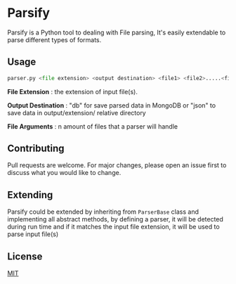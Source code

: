 # Parsify

Parsify is a Python tool to dealing with File parsing, It's easily extendable to parse different types of formats.

## Usage

```python
parser.py <file extension> <output destination> <file1> <file2>.....<file5>
```
**File Extension** : the extension of input file(s).

**Output Destination** : "db" for save parsed data in MongoDB or "json" to save data in output/extension/ relative directory

 **File Arguments** : n amount of files that a parser will handle



## Contributing
Pull requests are welcome. For major changes, please open an issue first to discuss what you would like to change.



## Extending
Parsify could be extended by inheriting from `ParserBase` class and implementing all abstract methods, by defining a parser, it will be detected during run time and if it matches the input file extension, it will be used to parse input file(s)

## License
[MIT](https://choosealicense.com/licenses/mit/)
